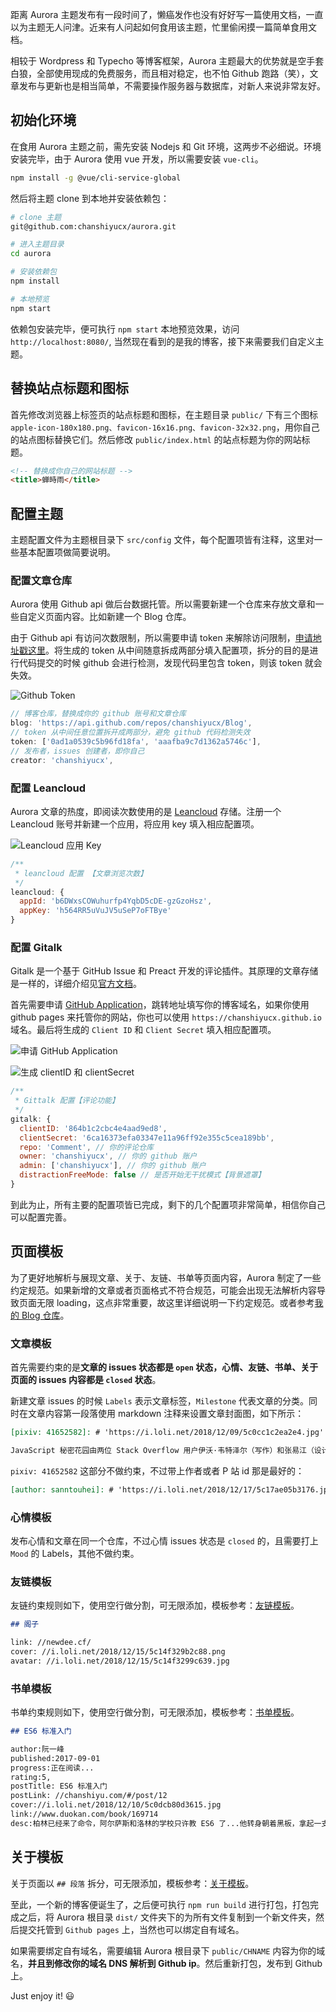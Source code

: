 [author: kieta]: # 'https://i.loli.net/2019/03/05/5c7df7de3b235.jpg'

距离 Aurora 主题发布有一段时间了，懒癌发作也没有好好写一篇使用文档，一直以为主题无人问津。近来有人问起如何食用该主题，忙里偷闲摸一篇简单食用文档。

相较于 Wordpress 和 Typecho 等博客框架，Aurora 主题最大的优势就是空手套白狼，全部使用现成的免费服务，而且相对稳定，也不怕 Github 跑路（笑），文章发布与更新也是相当简单，不需要操作服务器与数据库，对新人来说非常友好。

## 初始化环境

在食用 Aurora 主题之前，需先安装 Nodejs 和 Git 环境，这两步不必细说。环境安装完毕，由于 Aurora 使用 vue 开发，所以需要安装 `vue-cli`。

```bash
npm install -g @vue/cli-service-global
```

然后将主题 clone 到本地并安装依赖包：

```bash
# clone 主题
git@github.com:chanshiyucx/aurora.git

# 进入主题目录
cd aurora

# 安装依赖包
npm install

# 本地预览
npm start
```

依赖包安装完毕，便可执行 `npm start` 本地预览效果，访问 `http://localhost:8080/`, 当然现在看到的是我的博客，接下来需要我们自定义主题。

## 替换站点标题和图标

首先修改浏览器上标签页的站点标题和图标，在主题目录 `public/` 下有三个图标 `apple-icon-180x180.png、favicon-16x16.png、favicon-32x32.png`，用你自己的站点图标替换它们。然后修改 `public/index.html` 的站点标题为你的网站标题。

```html
<!-- 替换成你自己的网站标题 -->
<title>蝉時雨</title>
```

## 配置主题

主题配置文件为主题根目录下 `src/config` 文件，每个配置项皆有注释，这里对一些基本配置项做简要说明。

### 配置文章仓库

Aurora 使用 Github api 做后台数据托管。所以需要新建一个仓库来存放文章和一些自定义页面内容。比如新建一个 Blog 仓库。

由于 Github api 有访问次数限制，所以需要申请 token 来解除访问限制，[申请地址戳这里](https://github.com/settings/tokens/new)。将生成的 token 从中间随意拆成两部分填入配置项，拆分的目的是进行代码提交的时候 github 会进行检测，发现代码里包含 token，则该 token 就会失效。

![Github Token](https://i.loli.net/2019/03/05/5c7df5acb52c9.png)

```javascript
// 博客仓库，替换成你的 github 账号和文章仓库
blog: 'https://api.github.com/repos/chanshiyucx/Blog',
// token 从中间任意位置拆开成两部分，避免 github 代码检测失效
token: ['0ad1a0539c5b96fd18fa', 'aaafba9c7d1362a5746c'],
// 发布者，issues 创建者，即你自己
creator: 'chanshiyucx',
```

### 配置 Leancloud

Aurora 文章的热度，即阅读次数使用的是 [Leancloud](https://leancloud.cn/) 存储。注册一个 Leancloud 账号并新建一个应用，将应用 key 填入相应配置项。

![Leancloud 应用 Key](https://i.loli.net/2019/03/05/5c7df5acc92a7.png)

```javascript
/**
 * leancloud 配置 【文章浏览次数】
 */
leancloud: {
  appId: 'b6DWxsCOWuhurfp4YqbD5cDE-gzGzoHsz',
  appKey: 'h564RR5uVuJV5uSeP7oFTBye'
}
```

### 配置 Gitalk

Gitalk 是一个基于 GitHub Issue 和 Preact 开发的评论插件。其原理的文章存储是一样的，详细介绍见[官方文档](https://github.com/gitalk/gitalk/blob/master/readme-cn.md)。

首先需要申请 [GitHub Application](https://github.com/settings/applications/new)，跳转地址填写你的博客域名，如果你使用 github pages 来托管你的网站，你也可以使用 `https://chanshiyucx.github.io` 域名。最后将生成的 `Client ID` 和 `Client Secret` 填入相应配置项。

![申请 GitHub Application](https://i.loli.net/2019/03/05/5c7df5accea95.png)

![生成 clientID 和 clientSecret](https://i.loli.net/2019/03/05/5c7df5acc7755.png)

```javascript
/**
 * Gittalk 配置【评论功能】
 */
gitalk: {
  clientID: '864b1c2cbc4e4aad9ed8',
  clientSecret: '6ca16373efa03347e11a96ff92e355c5cea189bb',
  repo: 'Comment', // 你的评论仓库
  owner: 'chanshiyucx', // 你的 github 账户
  admin: ['chanshiyucx'], // 你的 github 账户
  distractionFreeMode: false // 是否开始无干扰模式【背景遮罩】
}
```

到此为止，所有主要的配置项皆已完成，剩下的几个配置项非常简单，相信你自己可以配置完善。

## 页面模板

为了更好地解析与展现文章、关于、友链、书单等页面内容，Aurora 制定了一些约定规范。如果新增的文章或者页面格式不符合规范，可能会出现无法解析内容导致页面无限 loading，这点非常重要，故这里详细说明一下约定规范。或者参考[我的 Blog 仓库](https://github.com/chanshiyucx/blog/issues)。

### 文章模板

首先需要约束的是**文章的 issues 状态都是 `open` 状态，心情、友链、书单、关于页面的 issues 内容都是 `closed` 状态**。

新建文章 issues 的时候 `Labels` 表示文章标签，`Milestone` 代表文章的分类。同时在文章内容第一段落使用 markdown 注释来设置文章封面图，如下所示：

```markdown
[pixiv: 41652582]: # 'https://i.loli.net/2018/12/09/5c0cc1c2ea2e4.jpg'

JavaScript 秘密花园由两位 Stack Overflow 用户伊沃·韦特泽尔（写作）和张易江（设计）完成，由三生石上翻译完成，内容短小精炼。这次温故知新，做一番总结。
```

`pixiv: 41652582` 这部分不做约束，不过带上作者或者 P 站 id 那是最好的：

```markdown
[author: sanntouhei]: # 'https://i.loli.net/2018/12/17/5c17ae05b3176.jpg'
```

### 心情模板

发布心情和文章在同一个仓库，不过心情 issues 状态是 `closed` 的，且需要打上 `Mood` 的 Labels，其他不做约束。

### 友链模板

友链约束规则如下，使用空行做分割，可无限添加，模板参考：[友链模板](https://github.com/chanshiyucx/blog/issues/5)。

```markdown
## 阁子

link: //newdee.cf/
cover: //i.loli.net/2018/12/15/5c14f329b2c88.png
avatar: //i.loli.net/2018/12/15/5c14f3299c639.jpg
```

### 书单模板

书单约束规则如下，使用空行做分割，可无限添加，模板参考：[书单模板](https://github.com/chanshiyucx/blog/issues/4)。

```markdown
## ES6 标准入门

author:阮一峰
published:2017-09-01
progress:正在阅读...
rating:5,
postTitle: ES6 标准入门
postLink: //chanshiyu.com/#/post/12
cover://i.loli.net/2018/12/10/5c0dcb80d3615.jpg
link://www.duokan.com/book/169714
desc:柏林已经来了命令，阿尔萨斯和洛林的学校只许教 ES6 了...他转身朝着黑板，拿起一支粉笔，使出全身的力量，写了两个大字：“ES6 万岁！”（《最后一课》）。
```

## 关于模板

关于页面以 `## 段落` 拆分，可无限添加，模板参考：[关于模板](https://github.com/chanshiyucx/blog/issues/3)。

至此，一个新的博客便诞生了，之后便可执行 `npm run build` 进行打包，打包完成之后，将 Aurora 根目录 `dist/` 文件夹下的为所有文件复制到一个新文件夹，然后提交托管到 `Github pages` 上，当然也可以绑定自有域名。

如果需要绑定自有域名，需要编辑 Aurora 根目录下 `public/CHNAME` 内容为你的域名，**并且到修改你的域名 DNS 解析到 Github ip**。然后重新打包，发布到 Github 上。

Just enjoy it! 😃
